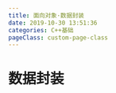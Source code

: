 ```yaml
---
title: 面向对象·数据封装
date: 2019-10-30 13:51:36
categories: C++基础
pageClass: custom-page-class
---
```

# 数据封装